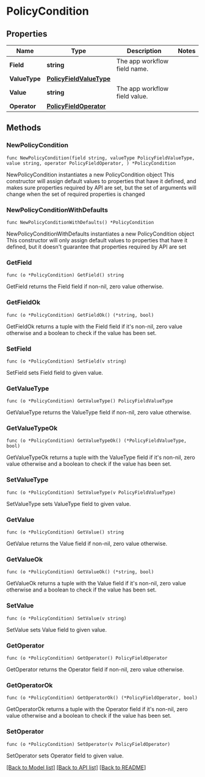 # PolicyCondition

## Properties

Name | Type | Description | Notes
------------ | ------------- | ------------- | -------------
**Field** | **string** | The app workflow field name. | 
**ValueType** | [**PolicyFieldValueType**](PolicyFieldValueType.md) |  | 
**Value** | **string** | The app workflow field value. | 
**Operator** | [**PolicyFieldOperator**](PolicyFieldOperator.md) |  | 

## Methods

### NewPolicyCondition

`func NewPolicyCondition(field string, valueType PolicyFieldValueType, value string, operator PolicyFieldOperator, ) *PolicyCondition`

NewPolicyCondition instantiates a new PolicyCondition object
This constructor will assign default values to properties that have it defined,
and makes sure properties required by API are set, but the set of arguments
will change when the set of required properties is changed

### NewPolicyConditionWithDefaults

`func NewPolicyConditionWithDefaults() *PolicyCondition`

NewPolicyConditionWithDefaults instantiates a new PolicyCondition object
This constructor will only assign default values to properties that have it defined,
but it doesn't guarantee that properties required by API are set

### GetField

`func (o *PolicyCondition) GetField() string`

GetField returns the Field field if non-nil, zero value otherwise.

### GetFieldOk

`func (o *PolicyCondition) GetFieldOk() (*string, bool)`

GetFieldOk returns a tuple with the Field field if it's non-nil, zero value otherwise
and a boolean to check if the value has been set.

### SetField

`func (o *PolicyCondition) SetField(v string)`

SetField sets Field field to given value.


### GetValueType

`func (o *PolicyCondition) GetValueType() PolicyFieldValueType`

GetValueType returns the ValueType field if non-nil, zero value otherwise.

### GetValueTypeOk

`func (o *PolicyCondition) GetValueTypeOk() (*PolicyFieldValueType, bool)`

GetValueTypeOk returns a tuple with the ValueType field if it's non-nil, zero value otherwise
and a boolean to check if the value has been set.

### SetValueType

`func (o *PolicyCondition) SetValueType(v PolicyFieldValueType)`

SetValueType sets ValueType field to given value.


### GetValue

`func (o *PolicyCondition) GetValue() string`

GetValue returns the Value field if non-nil, zero value otherwise.

### GetValueOk

`func (o *PolicyCondition) GetValueOk() (*string, bool)`

GetValueOk returns a tuple with the Value field if it's non-nil, zero value otherwise
and a boolean to check if the value has been set.

### SetValue

`func (o *PolicyCondition) SetValue(v string)`

SetValue sets Value field to given value.


### GetOperator

`func (o *PolicyCondition) GetOperator() PolicyFieldOperator`

GetOperator returns the Operator field if non-nil, zero value otherwise.

### GetOperatorOk

`func (o *PolicyCondition) GetOperatorOk() (*PolicyFieldOperator, bool)`

GetOperatorOk returns a tuple with the Operator field if it's non-nil, zero value otherwise
and a boolean to check if the value has been set.

### SetOperator

`func (o *PolicyCondition) SetOperator(v PolicyFieldOperator)`

SetOperator sets Operator field to given value.



[[Back to Model list]](../README.md#documentation-for-models) [[Back to API list]](../README.md#documentation-for-api-endpoints) [[Back to README]](../README.md)


